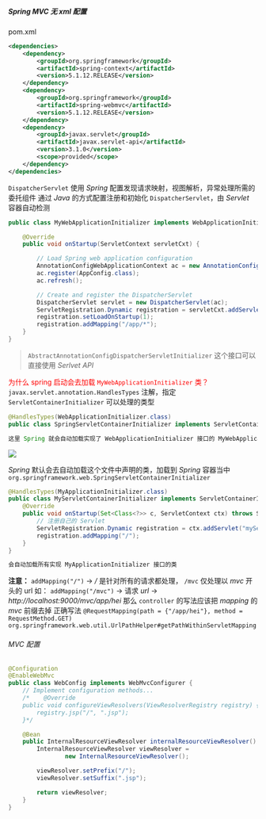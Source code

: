 ##### Spring MVC 无 xml 配置

pom.xml

```xml
<dependencies>
    <dependency>
        <groupId>org.springframework</groupId>
        <artifactId>spring-context</artifactId>
        <version>5.1.12.RELEASE</version>
    </dependency>
    <dependency>
        <groupId>org.springframework</groupId>
        <artifactId>spring-webmvc</artifactId>
        <version>5.1.12.RELEASE</version>
    </dependency>
    <dependency>
        <groupId>javax.servlet</groupId>
        <artifactId>javax.servlet-api</artifactId>
        <version>3.1.0</version>
        <scope>provided</scope>
    </dependency>
</dependencies>
```

`DispatcherServlet` 使用 *Spring* 配置发现请求映射，视图解析，异常处理所需的委托组件
通过 *Java* 的方式配置注册和初始化 `DispatcherServlet`，由 *Servlet* 容器自动检测

```java
public class MyWebApplicationInitializer implements WebApplicationInitializer {

    @Override
    public void onStartup(ServletContext servletCxt) {

        // Load Spring web application configuration
        AnnotationConfigWebApplicationContext ac = new AnnotationConfigWebApplicationContext();
        ac.register(AppConfig.class);
        ac.refresh();

        // Create and register the DispatcherServlet
        DispatcherServlet servlet = new DispatcherServlet(ac);
        ServletRegistration.Dynamic registration = servletCxt.addServlet("app", servlet);
        registration.setLoadOnStartup(1);
        registration.addMapping("/app/*");
    }
}
```

> `AbstractAnnotationConfigDispatcherServletInitializer` 这个接口可以直接使用 *Serlvet API*

<font color="red">为什么 spring 启动会去加载 `MyWebApplicationInitializer` 类？</font>
`javax.servlet.annotation.HandlesTypes` 注解，指定 `ServletContainerInitializer` 可以处理的类型

```java
@HandlesTypes(WebApplicationInitializer.class)
public class SpringServletContainerInitializer implements ServletContainerInitializer { }

这里 Spring 就会自动加载实现了 WebApplicationInitializer 接口的 MyWebApplicationInitializer 类
```

![](C:\programming\dailyRecord\images\spring-init-class.png)

*Spring* 默认会去自动加载这个文件中声明的类，加载到 *Spring* 容器当中
`org.springframework.web.SpringServletContainerInitializer`

```java
@HandlesTypes(MyApplicationInitializer.class)
public class MyServletContainerInitializer implements ServletContainerInitializer {
    @Override
    public void onStartup(Set<Class<?>> c, ServletContext ctx) throws ServletException {
		// 注册自己的 Servlet
        ServletRegistration.Dynamic registration = ctx.addServlet("myServlet", new MyServlet());
        registration.addMapping("/");
    }
}

会自动加载所有实现 MyApplicationInitializer 接口的类
```

**注意：** `addMapping("/")` -> */* 是针对所有的请求都处理， `/mvc` 仅处理以 *mvc* 开头的 url
如： `addMapping("/mvc")` -> 请求 *url* -> *http://localhost:9000/mvc/app/hei*
那么 `controller` 的写法应该把 *mapping* 的 *mvc* 前缀去掉
正确写法 `@RequestMapping(path = {"/app/hei"}, method = RequestMethod.GET)`
`org.springframework.web.util.UrlPathHelper#getPathWithinServletMapping`



###### MVC 配置

```java
@Configuration
@EnableWebMvc
public class WebConfig implements WebMvcConfigurer {
    // Implement configuration methods...
    /*    @Override
    public void configureViewResolvers(ViewResolverRegistry registry) {
        registry.jsp("/", ".jsp");
    }*/

    @Bean
    public InternalResourceViewResolver internalResourceViewResolver() {
        InternalResourceViewResolver viewResolver =
                new InternalResourceViewResolver();

        viewResolver.setPrefix("/");
        viewResolver.setSuffix(".jsp");

        return viewResolver;
    }
}
```

